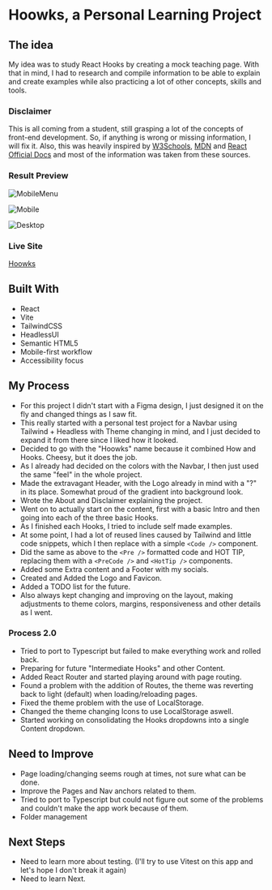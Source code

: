# Hoowks, a Personal Learning Project

## The idea
My idea was to study React Hooks by creating a mock teaching page. With that in mind, I had to research and compile information to be able to explain and create examples while also practicing a lot of other concepts, skills and tools.

### Disclaimer
This is all coming from a student, still grasping a lot of the concepts of front-end development. So, if anything is wrong or missing information, I will fix it. Also, this was heavily inspired by [W3Schools](https://www.w3schools.com/), [MDN](https://developer.mozilla.org/en-US/) and [React Official Docs](https://reactjs.org/docs/getting-started.html) and most of the information was taken from these sources.

### Result Preview

![MobileMenu](/MobileMenu.png)

![Mobile](/Mobile.png)

![Desktop](/Desktop.png)

### Live Site
[Hoowks](https://hoowks.netlify.app/)

## Built With

- React
- Vite
- TailwindCSS
- HeadlessUI
- Semantic HTML5
- Mobile-first workflow
- Accessibility focus

## My Process

- For this project I didn't start with a Figma design, I just designed it on the fly and changed things as I saw fit.
- This really started with a personal test project for a Navbar using Tailwind + Headless with Theme changing in mind, and I just decided to expand it from there since I liked how it looked.
- Decided to go with the "Hoowks" name because it combined How and Hooks. Cheesy, but it does the job.
- As I already had decided on the colors with the Navbar, I then just used the same "feel" in the whole project.
- Made the extravagant Header, with the Logo already in mind with a "?" in its place. Somewhat proud of the gradient into background look.
- Wrote the About and Disclaimer explaining the project.
- Went on to actually start on the content, first with a basic Intro and then going into each of the three basic Hooks.
- As I finished each Hooks, I tried to include self made examples.
- At some point, I had a lot of reused lines caused by Tailwind and little code snippets, which I then replace with a simple `<Code />` component.
- Did the same as above to the `<Pre />` formatted code and HOT TIP, replacing them with a `<PreCode />` and `<HotTip />` components.
- Added some Extra content and a Footer with my socials.
- Created and Added the Logo and Favicon.
- Added a TODO list for the future.
- Also always kept changing and improving on the layout, making adjustments to theme colors, margins, responsiveness and other details as I went.

### Process 2.0
- Tried to port to Typescript but failed to make everything work and rolled back.
- Preparing for future "Intermediate Hooks" and other Content.
- Added React Router and started playing around with page routing.
- Found a problem with the addition of Routes, the theme was reverting back to light (default) when loading/reloading pages.
- Fixed the theme problem with the use of LocalStorage.
- Changed the theme changing Icons to use LocalStorage aswell.
- Started working on consolidating the Hooks dropdowns into a single Content dropdown.


## Need to Improve

- Page loading/changing seems rough at times, not sure what can be done.
- Improve the Pages and Nav anchors related to them.
- Tried to port to Typescript but could not figure out some of the problems and couldn't make the app work because of them.
- Folder management

## Next Steps

- Need to learn more about testing. (I'll try to use Vitest on this app and let's hope I don't break it again)
- Need to learn Next.

